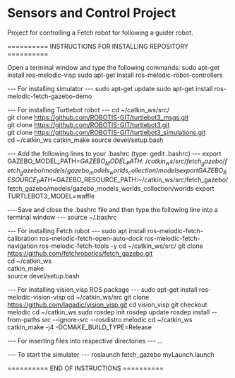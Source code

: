 # Sensors and Control Project
Project for controlling a Fetch robot for following a guider robot.

========== INSTRUCTIONS FOR INSTALLING REPOSITORY ==========

Open a terminal window and type the following commands:
sudo apt-get install ros-melodic-visp
sudo apt-get install ros-melodic-robot-controllers

--- For installing simulator ---
sudo apt-get update
sudo apt-get install ros-melodic-fetch-gazebo-demo

--- For installing Turtlebot robot ---
cd ~/catkin_ws/src/  
git clone https://github.com/ROBOTIS-GIT/turtlebot3_msgs.git  
git clone https://github.com/ROBOTIS-GIT/turtlebot3.git  
git clone https://github.com/ROBOTIS-GIT/turtlebot3_simulations.git  
cd ~/catkin_ws
catkin_make
source devel/setup.bash

--- Add the following lines to your .bashrc (type: gedit .bashrc) ---
export GAZEBO_MODEL_PATH=$GAZEBO_MODEL_PATH:~/catkin_ws/src/fetch_gazebo/fetch_gazebo/models/gazebo_models_worlds_collection/models
export GAZEBO_RESOURCE_PATH=$GAZEBO_RESOURCE_PATH:~/catkin_ws/src/fetch_gazebo/fetch_gazebo/models/gazebo_models_worlds_collection/worlds
export TURTLEBOT3_MODEL=waffle 

--- Save and close the .bashrc file and then type the following line into a terminal window ---
source ~/.bashrc

--- For installing Fetch robot ---
sudo apt install ros-melodic-fetch-calibration ros-melodic-fetch-open-auto-dock ros-melodic-fetch-navigation ros-melodic-fetch-tools -y
cd ~/catkin_ws/src/ 
git clone https://github.com/fetchrobotics/fetch_gazebo.git    
cd ~/catkin_ws   
catkin_make   
source devel/setup.bash

--- For installing vision_visp ROS package ---
sudo apt-get install ros-melodic-vision-visp
cd ~/catkin_ws/src
git clone https://github.com/lagadic/vision_visp.git
cd vision_visp
git checkout melodic
cd ~/catkin_ws
sudo rosdep init
rosdep update
rosdep install --from-paths src --ignore-src --rosdistro melodic
cd ~/catkin_ws
catkin_make -j4 -DCMAKE_BUILD_TYPE=Release

--- For inserting files into respective directories ---
...

--- To start the simulator --- 
roslaunch fetch_gazebo myLaunch.launch 

========== END OF INSTRUCTIONS ==========

